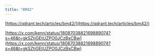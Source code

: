 ```yaml
---
title: "BM42"
---
```


[https://qdrant.tech/articles/bm42/](https://qdrant.tech/articles/bm42/)

[https://x.com/kenn/status/1808703882169889074?s=46&t=gkSZtjGEtUZPO0JCzBxCBw](https://x.com/kenn/status/1808703882169889074?s=46&t=gkSZtjGEtUZPO0JCzBxCBw)
